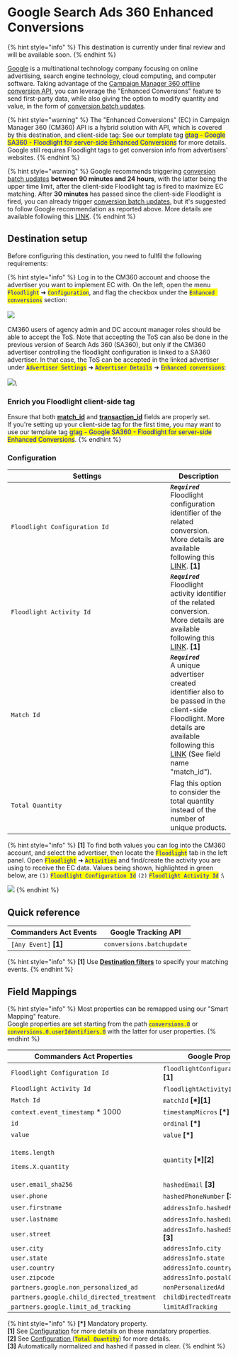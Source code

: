 # Google Search Ads 360 Enhanced Conversions

{% hint style="info" %}
This destination is currently under final review and will be available soon.
{% endhint %}

[Google](https://about.google/) is a multinational technology company focusing on online advertising, search engine technology, cloud computing, and computer software. Taking advantage of the [Campaign Manager 360 offline conversion API](https://developers.google.com/doubleclick-advertisers/guides/conversions\_ec), you can leverage the "Enhanced Conversions" feature to send first-party data, while also giving the option to modify quantity and value, in the form of [conversion batch updates](https://developers.google.com/doubleclick-advertisers/rest/v4/conversions/batchupdate).

{% hint style="warning" %}
The "Enhanced Conversions" (EC) in Campaign Manager 360 (CM360) API is a hybrid solution with API, which is covered by this destination, and client-side tag: See our template tag <mark style="color:blue;">gtag - Google SA360 - Floodlight for server-side Enhanced Conversions</mark> for more details. Google still requires Floodlight tags to get conversion info from advertisers' websites.&#x20;
{% endhint %}

{% hint style="warning" %}
Google recommends triggering [conversion batch updates](https://developers.google.com/doubleclick-advertisers/rest/v4/conversions/batchupdate) **between 90 minutes and 24 hours**, with the latter being the upper time limit, after the client-side Floodlight tag is fired to maximize EC matching. After **30 minutes** has passed since the client-side Floodlight is fired, you can already trigger [conversion batch updates](https://developers.google.com/doubleclick-advertisers/rest/v4/conversions/batchupdate), but it's suggested to follow Google recommendation as reported above. More details are available following this [LINK](https://developers.google.com/doubleclick-advertisers/guides/conversions\_ec#recommended\_setup).
{% endhint %}

## Destination setup

Before configuring this destination, you need to fullfil the following requirements:&#x20;

{% hint style="info" %}
Log in to the CM360 account and choose the advertiser you want to implement EC with. On the left, open the menu <mark style="color:blue;">`Floodlight`</mark> ➜ <mark style="color:blue;">`Configuration`</mark>, and flag the checkbox under the <mark style="color:blue;">`Enhanced conversions`</mark> section:\
\
![](../../../../.gitbook/assets/sa360ec\_1.png)\
\
CM360 users of agency admin and DC account manager roles should be able to accept the ToS. Note that accepting the ToS can also be done in the previous version of Search Ads 360 (SA360), but only if the CM360 advertiser controlling the floodlight configuration is linked to a SA360 advertiser. In that case, the ToS can be accepted in the linked advertiser under <mark style="color:blue;">`Advertiser Settings`</mark> ➜ <mark style="color:blue;">`Advertiser Details`</mark> ➜ <mark style="color:blue;">`Enhanced conversions`</mark>:\
\
![](../../../../.gitbook/assets/sa360ec\_2.png)\


### Enrich you Floodlight client-side tag

Ensure that both [**match\_id**](https://support.google.com/campaignmanager/answer/7554821?hl=en#custom\&zippy=%2Ccustom-fields) and [**transaction\_id**](https://support.google.com/campaignmanager/answer/7554821?hl=en#zippy=%2Cfields-in-the-event-snippet---overview) fields are properly set. \
If you're setting up your client-side tag for the first time, you may want to use our template tag <mark style="color:blue;">gtag - Google SA360 - Floodlight for server-side Enhanced Conversions</mark>.
{% endhint %}

### Configuration

<table><thead><tr><th width="344">Settings</th><th>Description</th></tr></thead><tbody><tr><td><code>Floodlight Configuration Id</code></td><td><em><strong><code>Required</code></strong></em><br>Floodlight configuration identifier of the related conversion. More details are available following this <a href="https://developers.google.com/doubleclick-advertisers/rest/v4/Conversion">LINK</a>. <strong>[1]</strong></td></tr><tr><td><code>Floodlight Activity Id</code></td><td><em><strong><code>Required</code></strong></em><br>Floodlight activity identifier of the related conversion. More details are available following this <a href="https://developers.google.com/doubleclick-advertisers/rest/v4/Conversion">LINK</a>. <strong>[1]</strong></td></tr><tr><td><code>Match Id</code></td><td><em><strong><code>Required</code></strong></em><br>A unique advertiser created identifier also to be passed in the client-side Floodlight. More details are available following this <a href="https://support.google.com/campaignmanager/answer/7554821?hl=en#custom&#x26;zippy=%2Ccustom-fields">LINK</a> (See field name "match_id").</td></tr><tr><td><code>Total Quantity</code></td><td>Flag this option to consider the total quantity instead of the number of unique products.</td></tr></tbody></table>

{% hint style="info" %}
**\[1]** To find both values you can log into the CM360 account, and select the advertiser, then locate the <mark style="color:blue;">`Floodlight`</mark> tab in the left panel. Open <mark style="color:blue;">`Floodlight`</mark> ➜ <mark style="color:blue;">`Activities`</mark> and find/create the activity you are using to receive the EC data. Values being shown, highlighted in green below, are `(1)` <mark style="color:blue;">`Floodlight Configuration Id`</mark> `(2)` <mark style="color:blue;">`Floodlight Activity Id`</mark> :\


![](<../../../../.gitbook/assets/sa360ec\_3 (1).png>)
{% endhint %}

## Quick reference

| Commanders Act Events  | Google Tracking API       |
| ---------------------- | ------------------------- |
| `[Any Event]` **\[1]** | `conversions.batchupdate` |

{% hint style="info" %}
**\[1]** Use [**Destination filters**](https://doc.commandersact.com/features/destinations/destination-filters) to specify your matching events.
{% endhint %}

## Field Mappings

{% hint style="info" %}
Most properties can be remapped using our "Smart Mapping" feature.\
Google properties are set starting from the path <mark style="color:blue;">`conversions.0`</mark> or <mark style="color:blue;">`conversions.0.userIdentifiers.0`</mark> with the latter for user properties.
{% endhint %}

<table><thead><tr><th width="375.6685580062746">Commanders Act Properties</th><th>Google Properties</th></tr></thead><tbody><tr><td><code>Floodlight Configuration Id</code></td><td><code>floodlightConfigurationId</code> <strong>[*][1]</strong></td></tr><tr><td><code>Floodlight Activity Id</code></td><td><code>floodlightActivityId</code> <strong>[*][1]</strong></td></tr><tr><td><code>Match Id</code></td><td><code>matchId</code> <strong>[*][1]</strong></td></tr><tr><td><code>context.event_timestamp</code> * 1000</td><td><code>timestampMicros</code> <strong>[*]</strong></td></tr><tr><td><code>id</code></td><td><code>ordinal</code> <strong>[*]</strong></td></tr><tr><td><code>value</code></td><td><code>value</code> <strong>[*]</strong></td></tr><tr><td><p><code>items.length</code></p><p><code>items.X.quantity</code></p></td><td><code>quantity</code> <strong>[*][2]</strong></td></tr><tr><td><code>user.email_sha256</code></td><td><code>hashedEmail</code> <strong>[3]</strong></td></tr><tr><td><code>user.phone</code></td><td><code>hashedPhoneNumber</code> <strong>[3]</strong></td></tr><tr><td><code>user.firstname</code></td><td><code>addressInfo.hashedFirstName</code> <strong>[3]</strong></td></tr><tr><td><code>user.lastname</code></td><td><code>addressInfo.hashedLastName</code> <strong>[3]</strong></td></tr><tr><td><code>user.street</code></td><td><code>addressInfo.hashedStreetAddress</code> <strong>[3]</strong></td></tr><tr><td><code>user.city</code></td><td><code>addressInfo.city</code></td></tr><tr><td><code>user.state</code></td><td><code>addressInfo.state</code></td></tr><tr><td><code>user.country</code></td><td><code>addressInfo.countryCode</code></td></tr><tr><td><code>user.zipcode</code></td><td><code>addressInfo.postalCode</code></td></tr><tr><td><code>partners.google.non_personalized_ad</code></td><td><code>nonPersonalizedAd</code></td></tr><tr><td><code>partners.google.child_directed_treatment</code></td><td><code>childDirectedTreatment</code></td></tr><tr><td><code>partners.google.limit_ad_tracking</code></td><td><code>limitAdTracking</code></td></tr></tbody></table>

{% hint style="info" %}
**\[\*]** Mandatory property.\
**\[1]** See [Configuration](google-search-ads-360-enhanced-conversions.md#configuration) for more details on these mandatory properties.\
**\[2]** See [Configuration ](google-search-ads-360-enhanced-conversions.md#configuration)(<mark style="color:blue;">`Total Quantity`</mark>) for more details.\
**\[3]** Automatically normalized and hashed if passed in clear.
{% endhint %}

